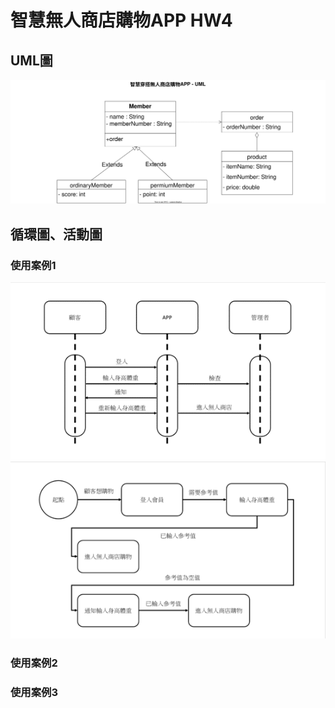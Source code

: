 

# 智慧無人商店購物APP HW4
## UML圖
![UMLPIC](APP_UML.svg)

## 循環圖、活動圖
### 使用案例1
![循環圖1](使用案例1(循環圖).png)
![活動圖1](使用案例1(活動圖).png)
### 使用案例2

### 使用案例3
